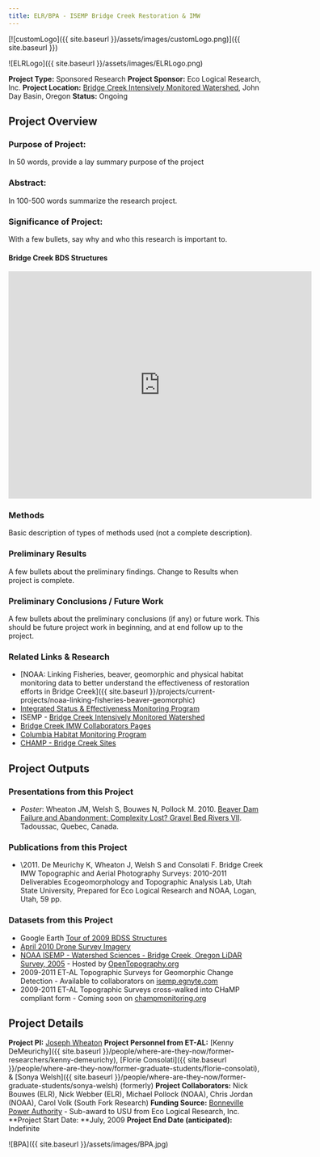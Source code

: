 ```yaml
---
title: ELR/BPA - ISEMP Bridge Creek Restoration & IMW
---
```


[![customLogo]({{ site.baseurl }}/assets/images/customLogo.png)]({{ site.baseurl }})

![ELRLogo]({{ site.baseurl }}/assets/images/ELRLogo.png)

**Project Type:** Sponsored Research
**Project Sponsor:** Eco Logical Research, Inc.
**Project Location:** [Bridge Creek Intensively Monitored Watershed](http://www.nwfsc.noaa.gov/research/divisions/cbd/mathbio/isemp/projects_bridge_creek.cfm), John Day Basin, Oregon
**Status:**   Ongoing

## Project Overview

### Purpose of Project:

In 50 words, provide a lay summary purpose of the project

### Abstract:

In 100-500 words summarize the research project.

### Significance of Project:

With a few bullets, say why and who this research is important to.

#### Bridge Creek BDS Structures

<iframe src="https://www.google.com/maps/embed?pb=!1m10!1m8!1m3!1d99938.00514650474!2d-120.24295799999999!3d44.648628!3m2!1i1024!2i768!4f13.1!5e1!3m2!1sen!2sus!4v1504879969630" width="600" height="450" frameborder="0" style="border:0" allowfullscreen></iframe>

### Methods

Basic description of types of methods used (not a complete description). 

### Preliminary Results

A few bullets about the preliminary findings. Change to Results when project is complete.

### Preliminary Conclusions / Future Work

A few bullets about the preliminary conclusions (if any) or future work. This should be future project work in beginning, and at end follow up to the project.

### Related Links & Research

- [NOAA: Linking Fisheries, beaver, geomorphic and physical habitat monitoring data to better understand the effectiveness of restoration efforts in Bridge Creek]({{ site.baseurl }}/projects/current-projects/noaa-linking-fisheries-beaver-geomorphic)
- [Integrated Status & Effectiveness Monitoring Program](http://www.nwfsc.noaa.gov/research/divisions/cbd/mathbio/isemp/index.cfm)
- ISEMP - [Bridge Creek Intensively Monitored Watershed](http://www.nwfsc.noaa.gov/research/divisions/cbd/mathbio/isemp/projects_bridge_creek.cfm)
- [Bridge Creek IMW Collaborators Pages](https://sites.google.com/a/ecologicalresearch.net/bridgeimw/home)
- [Columbia Habitat Monitoring Program](http://champmonitoring.org/)
- [CHAMP - Bridge Creek Sites](http://champmonitoring.org/Watershed/Details/6#studydesign%7E)

## Project Outputs

### Presentations from this Project

- *Poster*: Wheaton JM, Welsh S, Bouwes N, Pollock M. 2010. [Beaver Dam Failure and Abandonment: Complexity Lost? ](http://www.gis.usu.edu/~jwheaton/Downloads/Posters/Wheaton_GBR8_Poster.pdf)[Gravel Bed Rivers VII](http://www.geog.umontreal.ca/gbr7/). Tadoussac, Quebec, Canada.

### Publications from this Project

- \2011. De Meurichy K, Wheaton J, Welsh S and Consolati F. Bridge Creek IMW Topographic and Aerial Photography Surveys: 2010-2011 Deliverables Ecogeomorphology and Topographic Analysis Lab, Utah State University, Prepared for Eco Logical Research and NOAA, Logan, Utah, 59 pp. 

### Datasets from this Project

- Google Earth [Tour of 2009 BDSS Structures](http://www.joewheaton.org/Home/research/study-sites/bridge-creek/2010-bds-structures)
- [April 2010 Drone Survey Imagery](http://www.joewheaton.org/Home/research/study-sites/bridge-creek/bridge-creek-april-2010-drone-survey)
- [NOAA ISEMP - Watershed Sciences - Bridge Creek, Oregon LiDAR Survey, 2005](http://opentopo.sdsc.edu/gridsphere/gridsphere?gs_action=lidarDataset&cid=geonlidarframeportlet&opentopoID=OTLAS.102010.26910.1) - Hosted by [OpenTopography.org](http://opentopography.org/)
- 2009-2011 ET-AL Topographic Surveys for Geomorphic Change Detection - Available to collaborators on [isemp.egnyte.com](http://isemp.egnyte.com/)
- 2009-2011 ET-AL Topographic Surveys cross-walked into CHaMP compliant form - Coming soon on [champmonitoring.org](http://champmonitoring.org/)

## Project Details

**Project PI:**  [Joseph Wheaton](http://joewheaton.org/) 
**Project Personnel from ET-AL:** [Kenny DeMeurichy]({{ site.baseurl }}/people/where-are-they-now/former-researchers/kenny-demeurichy), [Florie Consolati]({{ site.baseurl }}/people/where-are-they-now/former-graduate-students/florie-consolati), & [Sonya Welsh]({{ site.baseurl }}/people/where-are-they-now/former-graduate-students/sonya-welsh) (formerly)
**Project Collaborators:** Nick Bouwes (ELR), Nick Webber (ELR), Michael Pollock (NOAA), Chris Jordan (NOAA), Carol Volk (South Fork Research)
**Funding Source:** [Bonneville Power Authority](https://www.bpa.gov/Pages/home.aspx) - Sub-award to USU from Eco Logical Research, Inc.
**Project Start Date:  **July, 2009
**Project End Date (anticipated):** Indefinite

![BPA]({{ site.baseurl }}/assets/images/BPA.jpg)